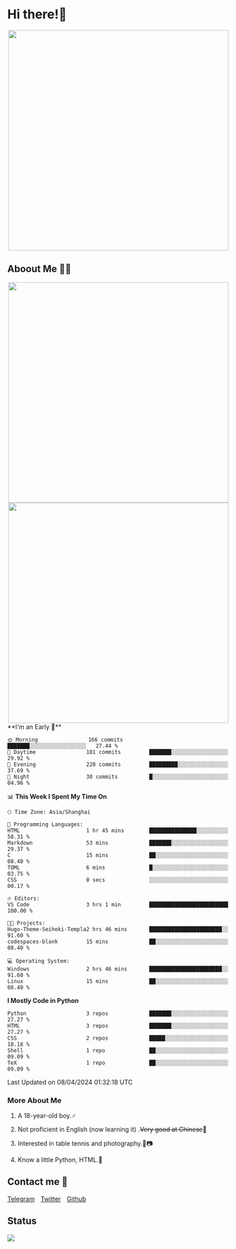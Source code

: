 # Hi there!🎉

<div align=center><img src="https://count.getloli.com/get/@Cicada000?theme=moebooru" width=500px></div>

## Aboout Me 👀💦

<div align=center>
<img src="https://github-readme-stats.vercel.app/api?username=Cicada000&show_icons=true&theme=tokyonight" width=500px>
<br>
<img src="https://github-readme-stats.vercel.app/api/top-langs/?username=Cicada000&show_icons=true&theme=tokyonight&layout=compact" width=500px>
</div>
<!--START_SECTION:waka-->
**I'm an Early 🐤** 

```text
🌞 Morning                166 commits         ███████░░░░░░░░░░░░░░░░░░   27.44 % 
🌆 Daytime                181 commits         ███████░░░░░░░░░░░░░░░░░░   29.92 % 
🌃 Evening                228 commits         █████████░░░░░░░░░░░░░░░░   37.69 % 
🌙 Night                  30 commits          █░░░░░░░░░░░░░░░░░░░░░░░░   04.96 % 
```


📊 **This Week I Spent My Time On** 

```text
🕑︎ Time Zone: Asia/Shanghai

💬 Programming Languages: 
HTML                     1 hr 45 mins        ███████████████░░░░░░░░░░   58.31 % 
Markdown                 53 mins             ███████░░░░░░░░░░░░░░░░░░   29.37 % 
C                        15 mins             ██░░░░░░░░░░░░░░░░░░░░░░░   08.40 % 
TOML                     6 mins              █░░░░░░░░░░░░░░░░░░░░░░░░   03.75 % 
CSS                      0 secs              ░░░░░░░░░░░░░░░░░░░░░░░░░   00.17 % 

🔥 Editors: 
VS Code                  3 hrs 1 min         █████████████████████████   100.00 % 

🐱‍💻 Projects: 
Hugo-Theme-Seiheki-Templa2 hrs 46 mins       ███████████████████████░░   91.60 % 
codespaces-blank         15 mins             ██░░░░░░░░░░░░░░░░░░░░░░░   08.40 % 

💻 Operating System: 
Windows                  2 hrs 46 mins       ███████████████████████░░   91.60 % 
Linux                    15 mins             ██░░░░░░░░░░░░░░░░░░░░░░░   08.40 % 
```

**I Mostly Code in Python** 

```text
Python                   3 repos             ███████░░░░░░░░░░░░░░░░░░   27.27 % 
HTML                     3 repos             ███████░░░░░░░░░░░░░░░░░░   27.27 % 
CSS                      2 repos             █████░░░░░░░░░░░░░░░░░░░░   18.18 % 
Shell                    1 repo              ██░░░░░░░░░░░░░░░░░░░░░░░   09.09 % 
TeX                      1 repo              ██░░░░░░░░░░░░░░░░░░░░░░░   09.09 % 
```




 Last Updated on 08/04/2024 01:32:18 UTC
<!--END_SECTION:waka-->

### More About Me

1. A 18-year-old boy.♂

2. Not proficient in English (now learning it) .~~Very good at Chinese~~🤣

3. Interested in table tennis and photography.🏓📷

4. Know a little Python, HTML.🐍


## Contact me 💬

[Telegram](https://t.me/CicadaLYW)&emsp;[Twitter](https://twitter.com/Cicada0001)&emsp;[Github](https://github.com/Cicada000)

## Status
<img src="https://weather-icon.journeyad.repl.co/@hangzhou?v=1" align="left">







